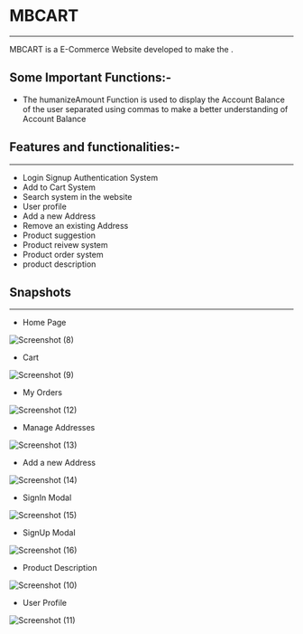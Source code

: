 # MBCART
****
  MBCART is a E-Commerce Website developed to make the . 

  ## Some Important Functions:-
  - The humanizeAmount Function is used to display the Account Balance of the user separated using commas to make a better understanding of Account Balance
  
  
  ## Features and functionalities:-
****
  - Login Signup Authentication System
  - Add to Cart System
  - Search system in the website
  - User profile
  - Add a new Address
  - Remove an existing Address
  - Product suggestion
  - Product reivew system
  - Product order system
  - product description
## Snapshots
****

  - Home Page
  
![Screenshot (8)](https://user-images.githubusercontent.com/87218578/213392405-0837e1ee-6b2c-483d-9571-ec8a71d8f8c5.png)

  - Cart
  
![Screenshot (9)](https://user-images.githubusercontent.com/87218578/213392409-b5fe6678-c097-4dfb-ad28-7e1cce2d9ad9.png)

  - My Orders
  
![Screenshot (12)](https://user-images.githubusercontent.com/87218578/213392385-891ab821-31f2-49f1-918a-538ce5a73728.png)

  - Manage Addresses
  
![Screenshot (13)](https://user-images.githubusercontent.com/87218578/213392392-9304b80f-42fc-41e5-bf96-ee992fb29d68.png)

  - Add a new Address
  
![Screenshot (14)](https://user-images.githubusercontent.com/87218578/213392393-68b96f39-ed92-41e1-95da-b9be3b8568c8.png)

  - SignIn Modal
  
![Screenshot (15)](https://user-images.githubusercontent.com/87218578/213392395-5fb01362-9f32-49be-bfe4-646becf49bf8.png)

  - SignUp Modal
  
![Screenshot (16)](https://user-images.githubusercontent.com/87218578/213392398-fc41ad47-0942-47e5-a33a-f725bf802457.png)

  - Product Description
  
![Screenshot (10)](https://user-images.githubusercontent.com/87218578/213392412-372da5e6-d09f-49d3-8b5e-2c7604843aab.png)
  
  - User Profile
  
![Screenshot (11)](https://user-images.githubusercontent.com/87218578/213392415-f3251cb8-5b33-4f30-9557-2dcd50d48800.png)



